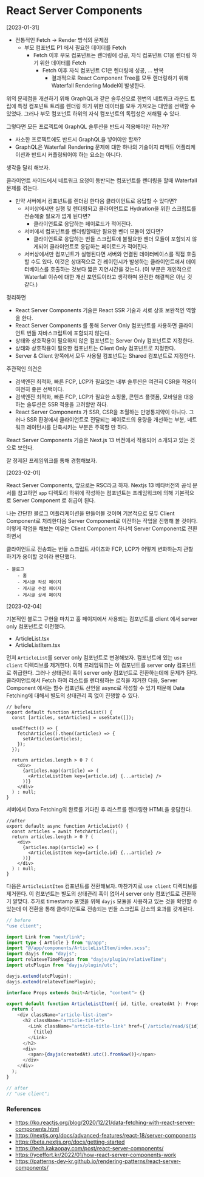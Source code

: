 # React Server Components

[2023-01-31]

- 전통적인 Fetch -> Render 방식의 문제점
  - 부모 컴포넌트 P1 에서 필요한 데이터를 Fetch
    - Fetch 이후 부모 컴포넌트는 렌더링에 성공, 자식 컴포넌트 C1을 렌더링 하기 위한 데이터를 Fetch
      - Fetch 이후 자식 컴포넌트 C1은 렌더링에 성공, ... 반복
        - 결과적으로 React Component Tree를 모두 렌더링하기 위해 Waterfall Rendering Model이 발생한다.

위의 문제점을 개선하기 위해 GraphQL과 같은 솔루션으로 한번의 네트워크 라운드 트립에 특정 컴포넌트 트리를 렌더링 하기 위한 데이터를 모두 가져오는 대안을 선택할 수 있었다. 그러나 부모 컴포넌트 하위의 자식 컴포넌트의 독립성은 저해될 수 있다.

그렇다면 모든 프로젝트에 GraphQL 솔루션을 반드시 적용해야만 하는가?

- 사소한 프로젝트에도 반드시 GraphQL을 넣어야만 할까?
- GraphQL은 Waterfall Rendering 문제에 대한 하나의 기술이지 리액트 어플리케이션과 반드시 커플링되어야 하는 요소는 아니다.

생각을 달리 해보자.

클라이언트 사이드에서 네트워크 요청이 동반되는 컴포넌트를 렌더링을 할때 Waterfall 문제를 겪는다.

- 만약 서버에서 컴포넌트를 렌더링 한다음 클라이언트로 응답할 수 있다면?
  - 서버상에서만 실행 및 렌더링되고 클라이언트로 Hydration을 위한 스크립트를 전송해줄 필요가 없게 된다면?
    - 클라이언트로 응답하는 페이로드가 적어진다.
  - 서버에서 컴포넌트를 렌더링할때만 필요한 벤더 모듈이 있다면?
    - 클라이언트로 응답하는 번들 스크립트에 불필요한 벤더 모듈이 포함되지 않게되어 클라이언트로 응답하는 페이로드가 적어진다.
  - 서버상에서만 컴포넌트가 실행된다면 서버와 연결된 데이터베이스를 직접 호출 할 수도 있다. 이것은 상대적으로 긴 레이턴시가 발생하는 클라이언트에서 데이터베이스를 호출하는 것보다 짧은 지연시간을 갖는다. (이 부분은 개인적으로 Waterfall 이슈에 대한 개선 포인트이라고 생각하며 완전한 해결책은 아닌 것 같다.)

정리하면

- React Server Components 기술은 React SSR 기술과 서로 상호 보완적인 역할을 한다.
- React Server Components 를 통해 Server Only 컴포넌트를 사용하면 클라이언트 번들 자바스크립트에 포함되지 않는다.
- 상태와 상호작용이 필요하지 않은 컴포넌트는 Server Only 컴포넌트로 지정한다.
- 상태와 상호작용이 필요한 컴포넌트는 Client Only 컴포넌트로 지정한다.
- Server & Client 양쪽에서 모두 사용될 컴포넌트는 Shared 컴포넌트로 지정한다.

주관적인 의견은

- 검색엔진 최적화, 빠른 FCP, LCP가 필요없는 내부 솔루션은 여전히 CSR을 적용이 여전히 좋은 선택이다.
- 검색엔진 최적화, 빠른 FCP, LCP가 필요한 쇼핑몰, 콘텐츠 플랫폼, 모바일을 대응하는 솔루션은 SSR 적용을 고려할만 하다.
- React Server Components 가 SSR, CSR을 초월하는 만병통치약이 아니다. 그러나 SSR 환경에서 클라이언트로 전달되는 페이로드의 용량을 개선하는 부분, 네트워크 레이턴시를 단축시키는 부분은 주목할 만 하다.

React Server Components 기술은 Next.js 13 버전에서 적용되어 소개되고 있는 것으로 보인다.

잘 정제된 프레임워크를 통해 경험해보자.

[2023-02-01]

React Server Components, 앞으로는 RSC라고 하자. Nextjs 13 베타버전의 공식 문서를 참고하면 `app` 디렉토리 하위에 작성하는 컴포넌트는 프레임워크에 의해 기본적으로 Server Component 로 취급이 된다.

나는 간단한 블로그 어플리케이션을 만들어볼 것이며 기본적으로 모두 Client Component로 처리한다음 Server Component로 이전하는 작업을 진행해 볼 것이다. 이렇게 작업을 해보는 이유는 Client Component 하나씩 Server Component로 전환하면서

클라이언트로 전송되는 번들 스크립트 사이즈와 FCP, LCP가 어떻게 변화하는지 관찰하기가 용이할 것이라 판단했다.

```
- 블로그
    - 홈
    - 게시글 작성 페이지
    - 게시글 수정 페이지
    - 게시글 상세 페이지
```

[2023-02-04]

기본적인 블로그 구현을 마치고 홈 페이지에서 사용되는 컴포넌트를 client 에서 server only 컴포넌트로 이전했다.

- ArticleList.tsx
- ArticleListItem.tsx

먼저 `ArticleList`를 server only 컴포넌트로 변경해보자. 컴포넌트에 있는 `use client` 디렉티브를 제거한다. 이제 프레임워크는 이 컴포넌트를 server only 컴포넌트로 취급한다. 그러나 상태관리 훅이 server only 컴포넌트로 전환하는데에 문제가 된다. 클라이언트에서 Fetch 하여 리스트를 렌더링하는 로직을 제거한 다음, Server Component 에서는 함수 컴포넌트 선언을 async로 작성할 수 있기 때문에 Data Fetching에 대해서 별도의 상태관리 훅 없이 진행할 수 있다.

```tsx
// before
export default function ArticleList() {
  const [articles, setArticles] = useState([]);

  useEffect(() => {
    fetchArticles().then((articles) => {
      setArticles(articles);
    });
  });

  return articles.length > 0 ? (
    <div>
      {articles.map((article) => (
        <ArticleListItem key={article.id} {...article} />
      ))}
    </div>
  ) : null;
}
```

서버에서 Data Fetching의 완료를 기다린 후 리스트를 렌더링한 HTML을 응답한다.

```tsx
//after
export default async function ArticleList() {
  const articles = await fetchArticles();
  return articles.length > 0 ? (
    <div>
      {articles.map((article) => (
        <ArticleListItem key={article.id} {...article} />
      ))}
    </div>
  ) : null;
}
```

다음은 `ArticleListItem` 컴포넌트를 전환해보자. 마찬가지로 `use client` 디렉티브를 제거한다. 이 컴포넌트는 별도의 상태관리 훅이 없어서 server only 컴포넌트로 전환하기 알맞다. 추가로 timestamp 포맷을 위해 `dayjs` 모듈을 사용하고 있는 것을 확인할 수 있는데 이 전환을 통해 클라이언트로 전송되는 번들 스크립트 감소의 효과를 갖게된다.

```ts
// before
"use client";

import Link from "next/link";
import type { Article } from "@/app";
import "@/app/components/ArticleListItem/index.scss";
import dayjs from "dayjs";
import relateveTimePlugin from "dayjs/plugin/relativeTime";
import utcPlugin from "dayjs/plugin/utc";

dayjs.extend(utcPlugin);
dayjs.extend(relateveTimePlugin);

interface Props extends Omit<Article, "content"> {}

export default function ArticleListItem({ id, title, createdAt }: Props) {
  return (
    <div className="article-list-item">
      <h2 className="article-title">
        <Link className="article-title-link" href={`/article/read/${id}`}>
          {title}
        </Link>
      </h2>
      <div>
        <span>{dayjs(createdAt).utc().fromNow()}</span>
      </div>
    </div>
  );
}
```

```ts
// after
// "use client";
```

### References

- https://ko.reactjs.org/blog/2020/12/21/data-fetching-with-react-server-components.html
- https://nextjs.org/docs/advanced-features/react-18/server-components
- https://beta.nextjs.org/docs/getting-started
- https://tech.kakaopay.com/post/react-server-components/
- https://yceffort.kr/2022/01/how-react-server-components-work
- https://patterns-dev-kr.github.io/rendering-patterns/react-server-components/
